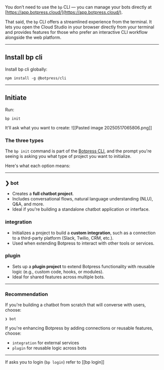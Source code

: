You don’t need to use the `bp` CLI — you can manage your bots directly at [https://app.botpress.cloud/](https://app.botpress.cloud/).

That said, the `bp` CLI offers a streamlined experience from the terminal. It lets you open the Cloud Studio in your browser directly from your terminal and provides features for those who prefer an interactive CLI workflow alongside the web platform.

---

## Install bp cli

Install bp cli globally:
```
npm install -g @botpress/cli  
```


---

## Initiate

Run:
```
bp init
```

It'll ask what you want to create:
![[Pasted image 20250517065806.png]]

### The three types

The `bp init` command is part of the [Botpress CLI](https://botpress.com/docs/latest/build/cli/), and the prompt you're seeing is asking you what type of project you want to initialize.

Here's what each option means:

---

### ❯ **bot**
- Creates a **full chatbot project**.
- Includes conversational flows, natural language understanding (NLU), Q&A, and more.
- Ideal if you're building a standalone chatbot application or interface.

### **integration**
- Initializes a project to build a **custom integration**, such as a connection to a third-party platform (Slack, Twilio, CRM, etc.).
- Used when extending Botpress to interact with other tools or services.

### **plugin**
- Sets up a **plugin project** to extend Botpress functionality with reusable logic (e.g., custom code, hooks, or modules).
- Ideal for shared features across multiple bots.
    

---

### Recommendation

If you're building a chatbot from scratch that will converse with users, choose:

```
❯ bot  
```

If you're enhancing Botpress by adding connections or reusable features, choose: 
- `integration` for external services
- `plugin` for reusable logic across bots

---

If asks you to login (`bp login`) refer to [[bp login]]